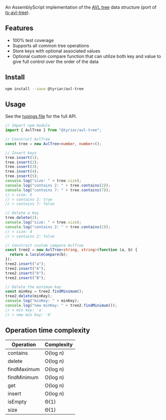 An AssemblyScript implementation of the [AVL tree](http://www.growingwiththeweb.com/data-structures/avl-tree/overview/) data structure (port of [ts-avl-tree](https://github.com/gwtw/ts-avl-tree)).

## Features

- 100% test coverage
- Supports all common tree operations
- Store keys with optional associated values
- Optional custom compare function that can utilize both key and value to give full control over the order of the data

## Install

```bash
npm install --save @tyriar/avl-tree
```

## Usage

See the [typings file](./typings/avl-tree.d.ts) for the full API.

```typescript
// Import npm module
import { AvlTree } from "@tyriar/avl-tree";

// Construct AvlTree
const tree = new AvlTree<number, number>();

// Insert keys
tree.insert(1);
tree.insert(2);
tree.insert(3);
tree.insert(4);
tree.insert(5);
console.log("size: " + tree.size);
console.log("contains 2: " + tree.contains(2));
console.log("contains 7: " + tree.contains(7));
// > size: 5
// > contains 2: true
// > contains 7: false

// Delete a key
tree.delete(2);
console.log("size: " + tree.size);
console.log("contains 2: " + tree.contains(2));
// > size: 4
// > contains 2: false

// Construct custom compare AvlTree
const tree2 = new AvlTree<string, string>(function (a, b) {
  return a.localeCompare(b);
});
tree2.insert("a");
tree2.insert("A");
tree2.insert("b");
tree2.insert("B");

// Delete the minimum key
const minKey = tree2.findMinimum();
tree2.delete(minKey);
console.log("minKey: " + minKey);
console.log("new minKey: " + tree2.findMinimum());
// > min key: 'a'
// > new min key: 'A'
```

## Operation time complexity

| Operation   | Complexity |
| ----------- | ---------- |
| contains    | O(log n)   |
| delete      | O(log n)   |
| findMaximum | O(log n)   |
| findMinimum | O(log n)   |
| get         | O(log n)   |
| insert      | O(log n)   |
| isEmpty     | Θ(1)       |
| size        | Θ(1)       |
